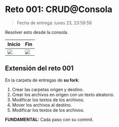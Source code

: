 # Reto 001: CRUD@Consola

> Fecha de entrega: lunes 23, 23:59:59

Resolver esto desde la consola.

<div align=center>

|Inicio|Fin|
|-|-|
![](/images/modelosUML/modelosUML/treeINICIAL.svg)|![](/images/modelosUML/modelosUML/treeFINAL.svg)

</div>

## Extensión del reto 001

En la carpeta de entregas de **su fork**:

1. Crear las carpetas origen y destino.
1. Crear los archivos en origen con un texto aleatorio.
1. Modificar los textos de los archivos.
1. Mover los archivos al destino.
1. Modificar los textos de los archivos.

**FUNDAMENTAL:** Cada paso con su commit.
